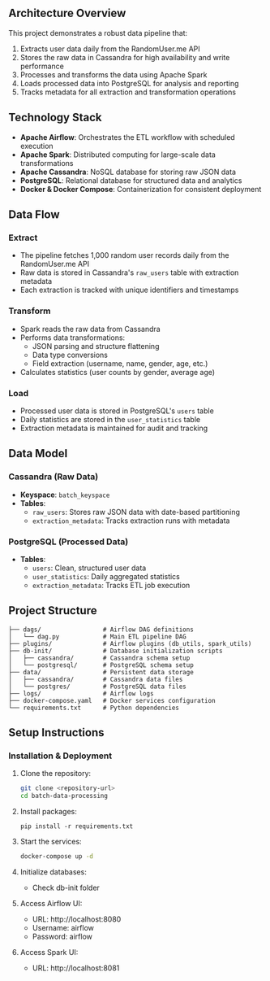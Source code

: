 ## Architecture Overview

This project demonstrates a robust data pipeline that:

1. Extracts user data daily from the RandomUser.me API
2. Stores the raw data in Cassandra for high availability and write performance
3. Processes and transforms the data using Apache Spark
4. Loads processed data into PostgreSQL for analysis and reporting
5. Tracks metadata for all extraction and transformation operations


## Technology Stack

- **Apache Airflow**: Orchestrates the ETL workflow with scheduled execution
- **Apache Spark**: Distributed computing for large-scale data transformations
- **Apache Cassandra**: NoSQL database for storing raw JSON data
- **PostgreSQL**: Relational database for structured data and analytics
- **Docker & Docker Compose**: Containerization for consistent deployment

## Data Flow

### Extract
- The pipeline fetches 1,000 random user records daily from the RandomUser.me API
- Raw data is stored in Cassandra's `raw_users` table with extraction metadata
- Each extraction is tracked with unique identifiers and timestamps

### Transform
- Spark reads the raw data from Cassandra
- Performs data transformations:
  - JSON parsing and structure flattening
  - Data type conversions
  - Field extraction (username, name, gender, age, etc.)
- Calculates statistics (user counts by gender, average age)

### Load
- Processed user data is stored in PostgreSQL's `users` table
- Daily statistics are stored in the `user_statistics` table
- Extraction metadata is maintained for audit and tracking

## Data Model

### Cassandra (Raw Data)
- **Keyspace**: `batch_keyspace`
- **Tables**:
  - `raw_users`: Stores raw JSON data with date-based partitioning
  - `extraction_metadata`: Tracks extraction runs with metadata

### PostgreSQL (Processed Data)
- **Tables**:
  - `users`: Clean, structured user data
  - `user_statistics`: Daily aggregated statistics
  - `extraction_metadata`: Tracks ETL job execution

## Project Structure

```
├── dags/                 # Airflow DAG definitions
│   └── dag.py            # Main ETL pipeline DAG
├── plugins/              # Airflow plugins (db_utils, spark_utils)
├── db-init/              # Database initialization scripts
│   ├── cassandra/        # Cassandra schema setup
│   └── postgresql/       # PostgreSQL schema setup
├── data/                 # Persistent data storage
│   ├── cassandra/        # Cassandra data files
│   └── postgres/         # PostgreSQL data files
├── logs/                 # Airflow logs
├── docker-compose.yaml   # Docker services configuration
└── requirements.txt      # Python dependencies
```

## Setup Instructions

### Installation & Deployment

1. Clone the repository:
   ```bash
   git clone <repository-url>
   cd batch-data-processing
   ```
2. Install packages:
   ```
   pip install -r requirements.txt
   ```
3. Start the services:
   ```bash
   docker-compose up -d
   ```
4. Initialize databases:
   - Check db-init folder
5. Access Airflow UI:
   - URL: http://localhost:8080
   - Username: airflow
   - Password: airflow

6. Access Spark UI:
   - URL: http://localhost:8081
